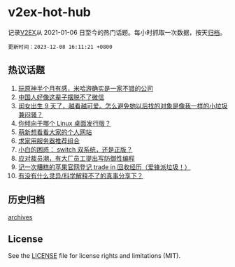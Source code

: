 # v2ex-hot-hub

 记录[V2EX](https://www.v2ex.com/)从 2021-01-06 日至今的热门话题。每小时抓取一次数据，按天[归档](archives)。

`更新时间：2023-12-08 16:11:21 +0800`

## 热议话题

1. [玩原神半个月有感，米哈游确实是一家不错的公司](https://www.v2ex.com/t/998568)
1. [中国人好像这辈子摆脱不了微信](https://www.v2ex.com/t/998578)
1. [闺女出生 9 天了，越看越可爱。怎么避免她以后找的对象是像我一样的小垃圾兼闷骚？](https://www.v2ex.com/t/998429)
1. [你倾向于哪个 Linux 桌面发行版？](https://www.v2ex.com/t/998407)
1. [萌新想看看大家的个人网站](https://www.v2ex.com/t/998516)
1. [求家用服务器推荐组合](https://www.v2ex.com/t/998550)
1. [小白的困惑： switch 双系统，还是正版？](https://www.v2ex.com/t/998562)
1. [应对裁员潮，有大厂员工提出写防御性编程](https://www.v2ex.com/t/998557)
1. [记一次糟糕的苹果官网登记 trade in 回收经历（爱锋派垃圾！）](https://www.v2ex.com/t/998414)
1. [有没有什么灵异/科学解释不了的真事分享下？](https://www.v2ex.com/t/998674)

## 历史归档

[archives](archives)

## License

See the [LICENSE](LICENSE) file for license rights and limitations (MIT).
